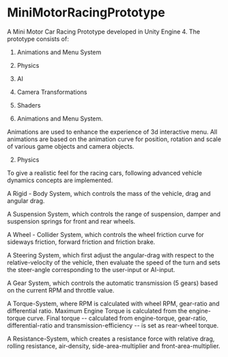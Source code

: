MiniMotorRacingPrototype
========================
A Mini Motor Car Racing Prototype developed in Unity Engine 4. The prototype consists of:

1) Animations and Menu System

2) Physics

3) AI

4) Camera Transformations

5) Shaders


1) Animations and Menu System.

Animations are used to enhance the experience of 3d interactive menu. All animations are based on the animation curve for position, rotation and scale of various game objects and camera objects.

2) Physics

To give a realistic feel for the racing cars, following advanced vehicle dynamics concepts are implemented.

A Rigid - Body System, which controls the mass of the vehicle, drag and angular drag.

A Suspension System, which controls the range of suspension, damper and suspension springs for front and rear wheels.

A Wheel - Collider System, which controls the wheel friction curve for sideways friction, forward friction and friction brake.

A Steering System, which first adjust the angular-drag with respect to the relative-velocity of the vehicle, then evaluate the speed of the turn and sets the steer-angle corresponding to the user-input or AI-input.

A Gear System, which controls the automatic transmission (5 gears) based on the current RPM and throttle value.

A Torque-System, where RPM is calculated with wheel RPM, gear-ratio and differential ratio. Maximum Engine Torque is calculated from the engine-torque curve. Final torque -- calculated from engine-torque, gear-ratio, differential-ratio and transmission-efficiency -- is set as rear-wheel torque.

A Resistance-System, which creates a resistance force with relative drag, rolling resistance, air-density, side-area-multiplier and front-area-multiplier.



